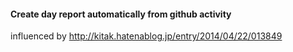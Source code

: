 #### Create day report automatically from github activity
influenced by http://kitak.hatenablog.jp/entry/2014/04/22/013849
